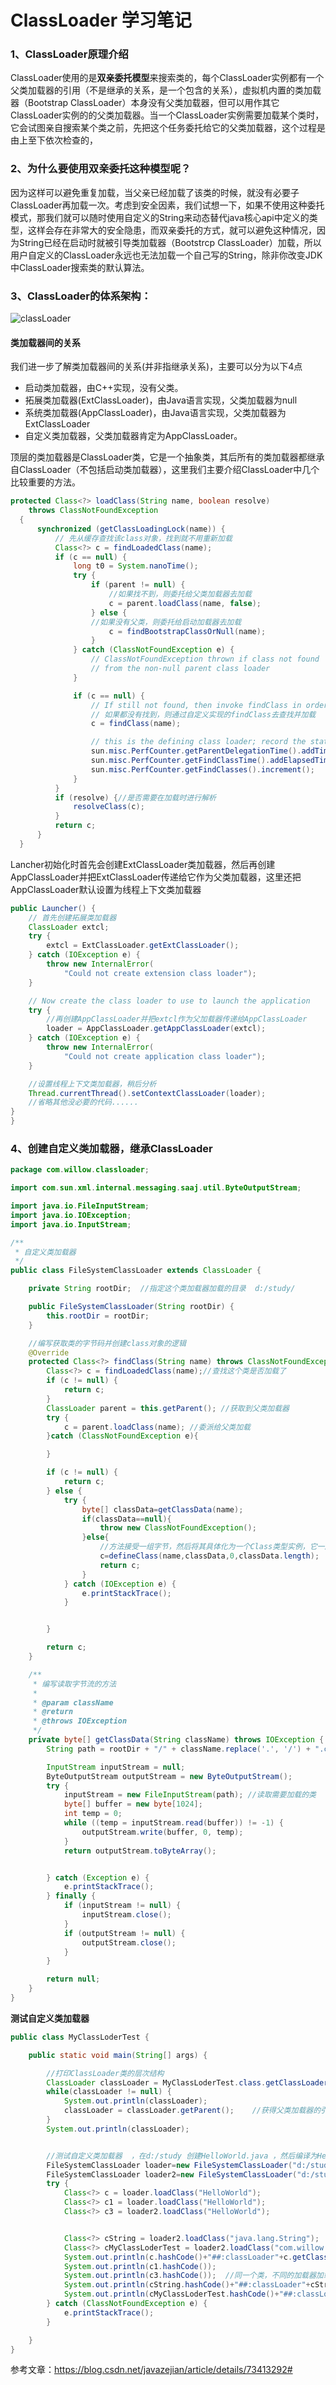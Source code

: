 # ClassLoader 学习笔记



### 1、ClassLoader原理介绍

​        ClassLoader使用的是**双亲委托模型**来搜索类的，每个ClassLoader实例都有一个父类加载器的引用（不是继承的关系，是一个包含的关系），虚拟机内置的类加载器（Bootstrap ClassLoader）本身没有父类加载器，但可以用作其它ClassLoader实例的的父类加载器。当一个ClassLoader实例需要加载某个类时，它会试图亲自搜索某个类之前，先把这个任务委托给它的父类加载器，这个过程是由上至下依次检查的，

### 2、为什么要使用双亲委托这种模型呢？ 

​        因为这样可以避免重复加载，当父亲已经加载了该类的时候，就没有必要子ClassLoader再加载一次。考虑到安全因素，我们试想一下，如果不使用这种委托模式，那我们就可以随时使用自定义的String来动态替代java核心api中定义的类型，这样会存在非常大的安全隐患，而双亲委托的方式，就可以避免这种情况，因为String已经在启动时就被引导类加载器（Bootstrcp ClassLoader）加载，所以用户自定义的ClassLoader永远也无法加载一个自己写的String，除非你改变JDK中ClassLoader搜索类的默认算法。 

### 3、ClassLoader的体系架构： 



![classLoader](..\images\loader.png)

 

#### 类加载器间的关系

我们进一步了解类加载器间的关系(并非指继承关系)，主要可以分为以下4点

- 启动类加载器，由C++实现，没有父类。
- 拓展类加载器(ExtClassLoader)，由Java语言实现，父类加载器为null
- 系统类加载器(AppClassLoader)，由Java语言实现，父类加载器为ExtClassLoader
- ​自定义类加载器，父类加载器肯定为AppClassLoader。         

顶层的类加载器是ClassLoader类，它是一个抽象类，其后所有的类加载器都继承自ClassLoader（不包括启动类加载器），这里我们主要介绍ClassLoader中几个比较重要的方法。 

~~~java
protected Class<?> loadClass(String name, boolean resolve)
    throws ClassNotFoundException
  {
      synchronized (getClassLoadingLock(name)) {
          // 先从缓存查找该class对象，找到就不用重新加载
          Class<?> c = findLoadedClass(name);
          if (c == null) {
              long t0 = System.nanoTime();
              try {
                  if (parent != null) {
                      //如果找不到，则委托给父类加载器去加载
                      c = parent.loadClass(name, false);
                  } else {
                  //如果没有父类，则委托给启动加载器去加载
                      c = findBootstrapClassOrNull(name);
                  }
              } catch (ClassNotFoundException e) {
                  // ClassNotFoundException thrown if class not found
                  // from the non-null parent class loader
              }

              if (c == null) {
                  // If still not found, then invoke findClass in order
                  // 如果都没有找到，则通过自定义实现的findClass去查找并加载
                  c = findClass(name);

                  // this is the defining class loader; record the stats
                  sun.misc.PerfCounter.getParentDelegationTime().addTime(t1 - t0);
                  sun.misc.PerfCounter.getFindClassTime().addElapsedTimeFrom(t1);
                  sun.misc.PerfCounter.getFindClasses().increment();
              }
          }
          if (resolve) {//是否需要在加载时进行解析
              resolveClass(c);
          }
          return c;
      }
  }
~~~

​         Lancher初始化时首先会创建ExtClassLoader类加载器，然后再创建AppClassLoader并把ExtClassLoader传递给它作为父类加载器，这里还把AppClassLoader默认设置为线程上下文类加载器 

~~~java
public Launcher() {
    // 首先创建拓展类加载器
    ClassLoader extcl;
    try {
        extcl = ExtClassLoader.getExtClassLoader();
    } catch (IOException e) {
        throw new InternalError(
            "Could not create extension class loader");
    }

    // Now create the class loader to use to launch the application
    try {
        //再创建AppClassLoader并把extcl作为父加载器传递给AppClassLoader
        loader = AppClassLoader.getAppClassLoader(extcl);
    } catch (IOException e) {
        throw new InternalError(
            "Could not create application class loader");
    }

    //设置线程上下文类加载器，稍后分析
    Thread.currentThread().setContextClassLoader(loader);
    //省略其他没必要的代码......
}
}
~~~



### 4、创建自定义类加载器，继承ClassLoader

~~~java
package com.willow.classloader;

import com.sun.xml.internal.messaging.saaj.util.ByteOutputStream;

import java.io.FileInputStream;
import java.io.IOException;
import java.io.InputStream;

/**
 * 自定义类加载器
 */
public class FileSystemClassLoader extends ClassLoader {

    private String rootDir;  //指定这个类加载器加载的目录  d:/study/

    public FileSystemClassLoader(String rootDir) {
        this.rootDir = rootDir;
    }

    //编写获取类的字节码并创建class对象的逻辑
    @Override
    protected Class<?> findClass(String name) throws ClassNotFoundException {
        Class<?> c = findLoadedClass(name);//查找这个类是否加载了
        if (c != null) {
            return c;
        }
        ClassLoader parent = this.getParent(); //获取到父类加载器
        try {
            c = parent.loadClass(name); //委派给父类加载
        }catch (ClassNotFoundException e){

        }

        if (c != null) {
            return c;
        } else {
            try {
                byte[] classData=getClassData(name);
                if(classData==null){
                    throw new ClassNotFoundException();
                }else{
                    //方法接受一组字节，然后将其具体化为一个Class类型实例，它一般从磁盘上加载一个文件，然后将文件的字节传递给JVM，通过JVM（native 方法）对于Class的定义，将其具体化，实例化为一个Class类型实例。
                    c=defineClass(name,classData,0,classData.length);
                    return c;
                }
            } catch (IOException e) {
                e.printStackTrace();
            }


        }

        return c;
    }

    /**
     * 编写读取字节流的方法
     *
     * @param className
     * @return
     * @throws IOException
     */
    private byte[] getClassData(String className) throws IOException {  //com.willow.entity.user   转换为： d:/study/  com/willow/entity/user
        String path = rootDir + "/" + className.replace('.', '/') + ".class";

        InputStream inputStream = null;
        ByteOutputStream outputStream = new ByteOutputStream();
        try {
            inputStream = new FileInputStream(path); //读取需要加载的类
            byte[] buffer = new byte[1024];
            int temp = 0;
            while ((temp = inputStream.read(buffer)) != -1) {
                outputStream.write(buffer, 0, temp);
            }
            return outputStream.toByteArray();


        } catch (Exception e) {
            e.printStackTrace();
        } finally {
            if (inputStream != null) {
                inputStream.close();
            }
            if (outputStream != null) {
                outputStream.close();
            }
        }

        return null;
    }
}

~~~

**测试自定义类加载器**

~~~java
public class MyClassLoderTest {

    public static void main(String[] args) {

        //打印ClassLoader类的层次结构
        ClassLoader classLoader = MyClassLoderTest.class.getClassLoader();    //获得加载ClassLoaderTest.class这个类的类加载器
        while(classLoader != null) {
            System.out.println(classLoader);
            classLoader = classLoader.getParent();    //获得父类加载器的引用
        }
        System.out.println(classLoader);


        //测试自定义类加载器  ，在d:/study 创建HelloWorld.java ，然后编译为HelloWorld.class 文件
        FileSystemClassLoader loader=new FileSystemClassLoader("d:/study");
        FileSystemClassLoader loader2=new FileSystemClassLoader("d:/study");
        try {
            Class<?> c = loader.loadClass("HelloWorld");
            Class<?> c1 = loader.loadClass("HelloWorld");
            Class<?> c3 = loader2.loadClass("HelloWorld");


            Class<?> cString = loader2.loadClass("java.lang.String");
            Class<?> cMyClassLoderTest = loader2.loadClass("com.willow.classloader.MyClassLoderTest");
            System.out.println(c.hashCode()+"##:classLoader"+c.getClassLoader());    //自定义加载器加载
            System.out.println(c1.hashCode());
            System.out.println(c3.hashCode());  //同一个类，不同的加载器加载，JVM 认为也是不相同的类
            System.out.println(cString.hashCode()+"##:classLoader"+cString.getClassLoader());  //引导类加载器
            System.out.println(cMyClassLoderTest.hashCode()+"##:classLoader"+cMyClassLoderTest.getClassLoader());  //系统默认加载器
        } catch (ClassNotFoundException e) {
            e.printStackTrace();
        }

    }
}
~~~








参考文章：https://blog.csdn.net/javazejian/article/details/73413292#